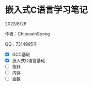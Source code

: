# 嵌入式C语言学习笔记

2023/8/28

作者：ChiourainSoong

QQ：731499511

* [X] GCC基础
* [X] 嵌入式C语言基础
* [ ] 指针
* [ ] 内存
* [ ] 函数
